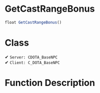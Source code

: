 # GetCastRangeBonus
```js
float GetCastRangeBonus()
```
# Class
✔ `Server: CDOTA_BaseNPC`  
✔ `Client: C_DOTA_BaseNPC`  

# Function Description


